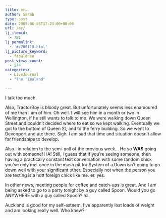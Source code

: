 ```yaml
---
title: er….
author: Sarah
type: post
date: 2005-06-05T17:23:00+00:00
url: /er/
lj_itemid:
  - 781
lj_permalink:
  - '#/200119.html'
lj_picture_keyword:
  - fabuleuse
post_views_count:
  - 574
categories:
  - LiveJournal
  - "The 'Zealand"

---
```

I talk too much.

Also, TractorBoy is bloody great. But unfortunately seems less enamoured of me than I am of him. Oh well. I will see him in a month or two in Wellington, if he still wants to talk to me. We were walking down Queen Street and couldn&#8217;t decided where to eat so we kept walking. Eventually we got to the bottom of Queen St, and to the ferry building. So we went to Devonport and ate there. Sigh. I am sad that time and situation doesn&#8217;t allow for friendships to develop.

Also.. in relation to the semi-poll of the previous week&#8230; He so **WAS** going out with someone! HA! Still, I guess that if you&#8217;re seeing someone, then having a practically constant text conversation with some random chick you&#8217;ve only met once in the mosh pit for System of a Down isn&#8217;t going to go down well with your significant other. Especially not when the person you are texting is a hott foreign chick like me. er. yes.

In other news, meeting people for coffee and catch-ups is great. And I am being asked to go to a party tonight by a guy called Spoon. Would you go ANYWHERE with a guy called Spoon? ha.

Auckland is good for my self-esteem. I&#8217;ve apparently lost loads of weight and am looking really well. Who knew?